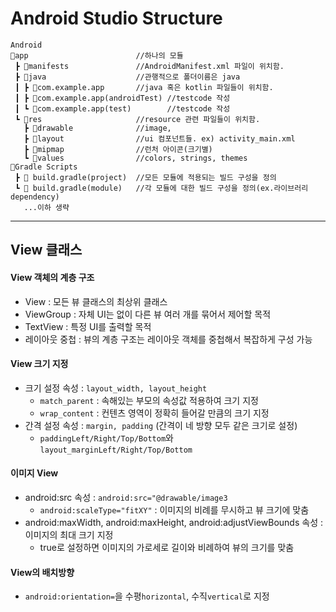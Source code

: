 # Android Studio Structure
```
Android
📂app                        //하나의 모듈
 ┣ 📂manifests               //AndroidManifest.xml 파일이 위치함.
 ┣ 📂java                    //관행적으로 폴더이름은 java
 ┃ ┣ 📂com.example.app       //java 혹은 kotlin 파일들이 위치함.
 ┃ ┣ 📂com.example.app(androidTest) //testcode 작성
 ┃ ┗ 📂com.example.app(test)        //testcode 작성
 ┗ 📂res                     //resource 관련 파일들이 위치함.    
   ┣ 📂drawable              //image, 
   ┣ 📂layout                //ui 컴포넌트들. ex) activity_main.xml
   ┣ 📂mipmap                //런처 아이콘(크기별)
   ┗ 📂values                //colors, strings, themes
🐘Gradle Scripts
 ┣ 📄 build.gradle(project)  //모든 모듈에 적용되는 빌드 구성을 정의
 ┗ 📄 build.gradle(module)   //각 모듈에 대한 빌드 구성을 정의(ex.라이브러리 dependency)
   ...이하 생략
```
***
## View 클래스
#### View 객체의 계층 구조
- View : 모든 뷰 클래스의 최상위 클래스
- ViewGroup : 자체 UI는 없이 다른 뷰 여러 개를 묶어서 제어할 목적
- TextView : 특정 UI를 출력할 목적
- 레이아웃 중첩 : 뷰의 계층 구조는 레이아웃 객체를 중첩해서 복잡하게 구성 가능

#### View 크기 지정
- 크기 설정 속성 : `layout_width, layout_height`
  - `match_parent` : 속해있는 부모의 속성값 적용하여 크기 지정
  - `wrap_content` : 컨텐츠 영역이 정확히 들어갈 만큼의 크기 지정
- 간격 설정 속성 : `margin, padding` (간격이 네 방향 모두 같은 크기로 설정)
  - `paddingLeft/Right/Top/Bottom`와 `layout_marginLeft/Right/Top/Bottom`

#### 이미지 View
- android:src 속성 : `android:src="@drawable/image3`
  - `android:scaleType="fitXY"` : 이미지의 비례를 무시하고 뷰 크기에 맞춤
- android:maxWidth, android:maxHeight, android:adjustViewBounds 속성 : 이미지의 최대 크기 지정
  -  true로 설정하면 이미지의 가로세로 길이와 비례하여 뷰의 크기를 맞춤

#### View의 배치방향
- `android:orientation=`을 수평`horizontal`, 수직`vertical`로 지정

